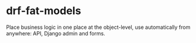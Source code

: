 # drf-fat-models
Place business logic in one place at the object-level, use automatically from anywhere: API, Django admin and forms.
